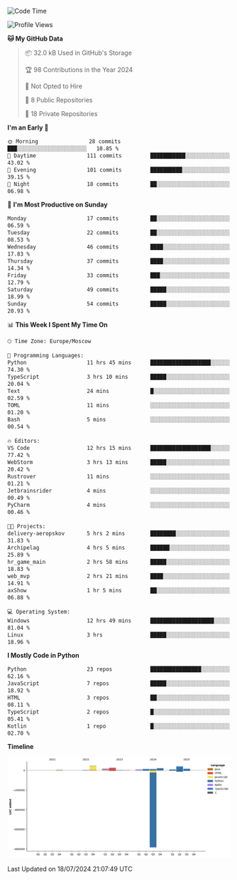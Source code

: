 <!--START_SECTION:waka-->
![Code Time](http://img.shields.io/badge/Code%20Time-409%20hrs%2015%20mins-blue)

![Profile Views](http://img.shields.io/badge/Profile%20Views-1-blue)

**🐱 My GitHub Data** 

> 📦 32.0 kB Used in GitHub's Storage 
 > 
> 🏆 98 Contributions in the Year 2024
 > 
> 🚫 Not Opted to Hire
 > 
> 📜 8 Public Repositories 
 > 
> 🔑 18 Private Repositories 
 > 
**I'm an Early 🐤** 

```text
🌞 Morning                28 commits          ███░░░░░░░░░░░░░░░░░░░░░░   10.85 % 
🌆 Daytime                111 commits         ███████████░░░░░░░░░░░░░░   43.02 % 
🌃 Evening                101 commits         ██████████░░░░░░░░░░░░░░░   39.15 % 
🌙 Night                  18 commits          ██░░░░░░░░░░░░░░░░░░░░░░░   06.98 % 
```
📅 **I'm Most Productive on Sunday** 

```text
Monday                   17 commits          ██░░░░░░░░░░░░░░░░░░░░░░░   06.59 % 
Tuesday                  22 commits          ██░░░░░░░░░░░░░░░░░░░░░░░   08.53 % 
Wednesday                46 commits          ████░░░░░░░░░░░░░░░░░░░░░   17.83 % 
Thursday                 37 commits          ████░░░░░░░░░░░░░░░░░░░░░   14.34 % 
Friday                   33 commits          ███░░░░░░░░░░░░░░░░░░░░░░   12.79 % 
Saturday                 49 commits          █████░░░░░░░░░░░░░░░░░░░░   18.99 % 
Sunday                   54 commits          █████░░░░░░░░░░░░░░░░░░░░   20.93 % 
```


📊 **This Week I Spent My Time On** 

```text
🕑︎ Time Zone: Europe/Moscow

💬 Programming Languages: 
Python                   11 hrs 45 mins      ███████████████████░░░░░░   74.30 % 
TypeScript               3 hrs 10 mins       █████░░░░░░░░░░░░░░░░░░░░   20.04 % 
Text                     24 mins             █░░░░░░░░░░░░░░░░░░░░░░░░   02.59 % 
TOML                     11 mins             ░░░░░░░░░░░░░░░░░░░░░░░░░   01.20 % 
Bash                     5 mins              ░░░░░░░░░░░░░░░░░░░░░░░░░   00.54 % 

🔥 Editors: 
VS Code                  12 hrs 15 mins      ███████████████████░░░░░░   77.42 % 
WebStorm                 3 hrs 13 mins       █████░░░░░░░░░░░░░░░░░░░░   20.42 % 
Rustrover                11 mins             ░░░░░░░░░░░░░░░░░░░░░░░░░   01.21 % 
Jetbrainsrider           4 mins              ░░░░░░░░░░░░░░░░░░░░░░░░░   00.49 % 
PyCharm                  4 mins              ░░░░░░░░░░░░░░░░░░░░░░░░░   00.46 % 

🐱‍💻 Projects: 
delivery-aeropskov       5 hrs 2 mins        ████████░░░░░░░░░░░░░░░░░   31.83 % 
Archipelag               4 hrs 5 mins        ██████░░░░░░░░░░░░░░░░░░░   25.89 % 
hr_game_main             2 hrs 58 mins       █████░░░░░░░░░░░░░░░░░░░░   18.83 % 
web_mvp                  2 hrs 21 mins       ████░░░░░░░░░░░░░░░░░░░░░   14.91 % 
axShow                   1 hr 5 mins         ██░░░░░░░░░░░░░░░░░░░░░░░   06.88 % 

💻 Operating System: 
Windows                  12 hrs 49 mins      ████████████████████░░░░░   81.04 % 
Linux                    3 hrs               █████░░░░░░░░░░░░░░░░░░░░   18.96 % 
```

**I Mostly Code in Python** 

```text
Python                   23 repos            ████████████████░░░░░░░░░   62.16 % 
JavaScript               7 repos             █████░░░░░░░░░░░░░░░░░░░░   18.92 % 
HTML                     3 repos             ██░░░░░░░░░░░░░░░░░░░░░░░   08.11 % 
TypeScript               2 repos             █░░░░░░░░░░░░░░░░░░░░░░░░   05.41 % 
Kotlin                   1 repo              █░░░░░░░░░░░░░░░░░░░░░░░░   02.70 % 
```



**Timeline**

![Lines of Code chart](https://raw.githubusercontent.com/adlemx/adlemx/main/assets/bar_graph.png)


 Last Updated on 18/07/2024 21:07:49 UTC
<!--END_SECTION:waka-->
